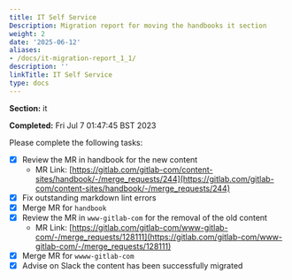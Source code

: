 ```yaml
---
title: IT Self Service
Description: Migration report for moving the handbooks it section
weight: 2
date: '2025-06-12'
aliases:
- /docs/it-migration-report_1_1/
description: ''
linkTitle: IT Self Service
type: docs
---
```


**Section:** it

**Completed:** Fri Jul  7 01:47:45 BST 2023

Please complete the following tasks:

- [x] Review the MR in handbook for the new content
  - MR Link: [https://gitlab.com/gitlab-com/content-sites/handbook/-/merge_requests/244](https://gitlab.com/gitlab-com/content-sites/handbook/-/merge_requests/244)
- [x] Fix outstanding markdown lint errors
- [x] Merge MR for `handbook`
- [x] Review the MR in `www-gitlab-com` for the removal of the old content
  - MR Link: [https://gitlab.com/gitlab-com/www-gitlab-com/-/merge_requests/128111](https://gitlab.com/gitlab-com/www-gitlab-com/-/merge_requests/128111)
- [x] Merge MR for `wwww-gitlab-com`
- [x] Advise on Slack the content has been successfully migrated
